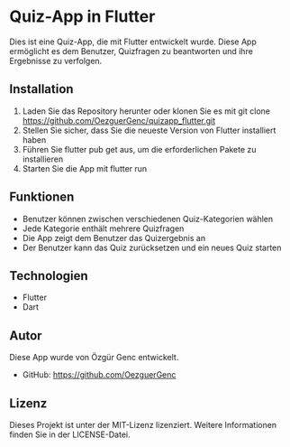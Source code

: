 # Quiz-App in Flutter
Dies ist eine Quiz-App, die mit Flutter entwickelt wurde. Diese App ermöglicht es dem Benutzer, Quizfragen zu beantworten und ihre Ergebnisse zu verfolgen.

## Installation
1. Laden Sie das Repository herunter oder klonen Sie es mit git clone https://github.com/OezguerGenc/quizapp_flutter.git
2. Stellen Sie sicher, dass Sie die neueste Version von Flutter installiert haben
3. Führen Sie flutter pub get aus, um die erforderlichen Pakete zu installieren
4. Starten Sie die App mit flutter run

## Funktionen
- Benutzer können zwischen verschiedenen Quiz-Kategorien wählen
- Jede Kategorie enthält mehrere Quizfragen
- Die App zeigt dem Benutzer das Quizergebnis an
- Der Benutzer kann das Quiz zurücksetzen und ein neues Quiz starten

## Technologien
- Flutter
- Dart

## Autor
Diese App wurde von Özgür Genc entwickelt.

- GitHub: https://github.com/OezguerGenc

## Lizenz
Dieses Projekt ist unter der MIT-Lizenz lizenziert. Weitere Informationen finden Sie in der LICENSE-Datei.